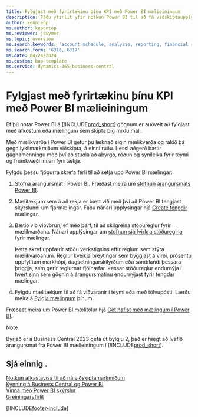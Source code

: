 ```yaml
---
title: Fylgjast með fyrirtækinu þínu KPI með Power BI mælieiningum
description: Fáðu yfirlit yfir notkun Power BI til að fá viðskiptaupplýsingar og afköst frá Business Central gögnunum þínum.
author: kennienp
ms.author: kepontop
ms.reviewer: jswymer
ms.topic: overview
ms.search.keywords: 'account schedule, analysis, reporting, financial report, business intelligence, KPI'
ms.search.form: '6316, 6317'
ms.date: 04/24/2024
ms.custom: bap-template
ms.service: dynamics-365-business-central
---
```


# <a name="track-your-business-kpis-with-power-bi-metrics"></a>Fylgjast með fyrirtækinu þínu KPI með Power BI mælieiningum

Ef þú notar Power BI á [!INCLUDE[prod_short](includes/prod_short.md)] gögnum er auðvelt að fylgjast með afköstum eða mælingum sem skipta þig miklu máli.

Með mælikvarða í Power BI getur þú læknað eigin mælikvarða og rakið þá gegn lykilmarkmiðum viðskipta, á einni rúðu. Þessi aðgerð bætir gagnamenningu með því að stuðla að ábyrgð, röðun og sýnileika fyrir teymi og frumkvæði innan fyrirtækja.

Fylgdu þessu fjögurra skrefa ferli til að setja upp Power BI mælingar:

1. Stofna árangursmat í Power BI. Fræðast meira um [stofnun árangursmats Power BI](/power-bi/create-reports/service-goals-create).  
2. Mælitækjum sem á að rekja er bætt við með því að Power BI tengjast skýrslunni um fjarmælingar. Fáðu nánari upplýsingar hjá [Create tengdir](/power-bi/create-reports/service-goals-create-connected) mælingar.  
3. Bætið við viðvörun, ef með þarf, til að skilgreina stöðureglur fyrir mælikvarðana. Nánari upplýsingar um [stofnun sjálfvirkra stöðureglna](/power-bi/create-reports/service-metrics-status-rules) fyrir mælingar.  

    Þetta skref uppfærir stöðu verkstigsins eftir reglum sem stýra mælikvarðanum. Reglur kveikja breytingar sem byggjast á virði, prósentu uppfylltum markhópi, dagsetningarskilyrðum eða samblandi þessara þriggja, sem gerir reglurnar fjölhæfar. Þessar stöðureglur endurnýja í hvert sinn sem gögnin á árangursmatinu endurnýjast fyrir tengdar mælingar.
4. Fylgdu mælitækjum til að fá viðvaranir í teymi eða með tölvupósti. Lærðu meira á [Fylgja mælingum](/power-bi/create-reports/service-metrics-follow) þínum.  

Fræðast meira um Power BI mælitölur hjá [Get hafist með mælingum í Power BI](/power-bi/create-reports/service-goals-introduction).

> [!NOTE]
> Byrjað er á Business Central 2023 gefa út bylgju 2, það er hægt að ívafið árangursmat frá Power BI mælieiningum í [!INCLUDE[prod_short](includes/prod_short.md)].

## <a name="see-also"></a>Sjá einnig .

[Notkun afkastavísa til að ná viðskiptamarkmiðum](analytics-about-kpis.md)  
[Kynning á Business Central og Power BI](admin-powerbi.md)  
[Vinna með Power BI skýrslur](across-working-with-powerbi.md)  
[Greiningaryfirlit](reports-bi-reporting.md)  

[!INCLUDE[footer-include](includes/footer-banner.md)]
